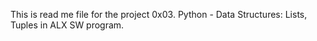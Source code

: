 This is read me file for the project 0x03. Python - Data Structures: Lists, Tuples in ALX SW program.